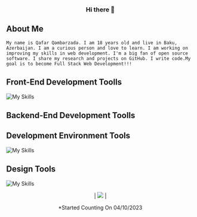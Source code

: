 ### <div align="center"> Hi there 👋</div>  
<!-- about me -->
## About Me 
```My name is Qafar Qəmbərzadə. I am 18 years old and live in Baku, Azerbaijan. I am a curious person and love to learn. I am working on improving my skills in web development. I'm a big fan of open source software. I share my research and projects on GitHub. I write code.My goal is to become Full Stack Web Development!!!```

<!-- skills -->

<!-- Front-End Development Toolls -->

## Front-End Development Toolls
![My Skills](https://skillicons.dev/icons?i=html,css,sass)

<!--  Backend-End Development Toolls -->
## Backend-End Development Toolls

<!-- Development Environment Tools -->
## Development Environment Tools
![My Skills](https://skillicons.dev/icons?i=vscode,github,discord)

<!-- Design Tools -->
## Design Tools
![My Skills](https://skillicons.dev/icons?i=figma,ps)

<div align=center>
  
  | ![](https://komarev.com/ghpvc/?username=qafarazv&color=blue) |
 
  *Started Counting On 04/10/2023
  
</div> 
